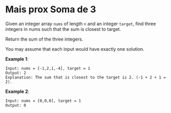# Mais prox Soma de 3

Given an integer array `nums` of length `n` and an integer `target`, find three integers in nums such that the sum is closest to target.

Return the sum of the three integers.

You may assume that each input would have exactly one solution.

**Example 1**:

```
Input: nums = [-1,2,1,-4], target = 1
Output: 2
Explanation: The sum that is closest to the target is 2. (-1 + 2 + 1 = 2).
```

**Example 2**:

```
Input: nums = [0,0,0], target = 1
Output: 0
```
